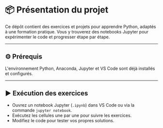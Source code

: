# 📦 Présentation du projet

Ce dépôt contient des exercices et projets pour apprendre Python, adaptés à une formation pratique. Vous y trouverez des notebooks Jupyter pour expérimenter le code et progresser étape par étape.

---

## ⚙️ Prérequis

L'environnement Python, Anaconda, Jupyter et VS Code sont déjà installés et configurés.

---

## ▶️ Exécution des exercices

- Ouvrez un notebook Jupyter (`.ipynb`) dans VS Code ou via la commande `jupyter notebook`.
- Exécutez les cellules une par une pour suivre les exercices.
- Modifiez le code pour tester vos propres solutions.


